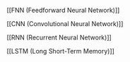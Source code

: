 [[FNN (Feedforward Neural Network)]]

[[CNN (Convolutional Neural Network)]]

[[RNN (Recurrent Neural Network)]]

[[LSTM (Long Short-Term Memory)]]
